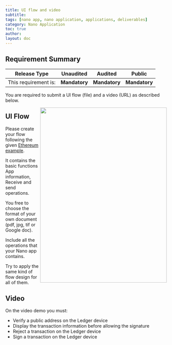 ```yaml
---
title: UI flow and video
subtitle:
tags: [nano app, nano application, applications, deliverables]
category: Nano Application
toc: true
author:
layout: doc
---
```


## Requirement Summary

|    Release Type       |          Unaudited     |          Audited       |          Public        |
|-----------------------|------------------------|------------------------|------------------------|
|  This requirement is: |    <b>Mandatory</b>    |   <b>Mandatory</b>     |   <b>Mandatory</b>     |

You are required to submit a UI flow (file) and a video (URL) as described below.

<!-- ------------- Image ------------- -->
<a href="../images/eth-flow.png">
	<img width="395" height="548" src="../images/eth-flow.png" style="float:right">
</a>
<!-- --------------------------------- -->

## UI Flow

Please create your flow following the given [Ethereum example](../docs/eth-flow.pdf).  

It contains the basic functions App information, Receive and send operations.  

You free to choose the format of your own document (pdf, jpg, tif or Google doc).  

Include all the operations that your Nano app contains.  

Try to apply the same kind of flow design for all of them.  
  

## Video

On the video demo you must: 
- Verify a public address on the Ledger device
- Display the transaction information before allowing the signature
- Reject a transaction on the Ledger device
- Sign a transaction on the Ledger device

